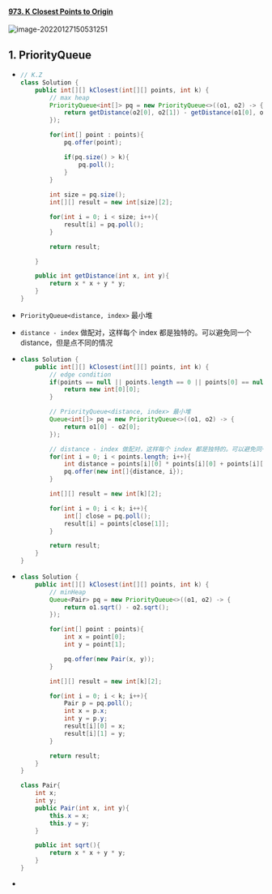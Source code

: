 #### [973. K Closest Points to Origin](https://leetcode-cn.com/problems/k-closest-points-to-origin/)

![image-20220127150531251](https://raw.githubusercontent.com/TWDH/Leetcode-From-Zero/pictures/img/image-20220127150531251.png)

## 1. PriorityQueue

- ```java
  // K.Z
  class Solution {
      public int[][] kClosest(int[][] points, int k) {
          // max heap
          PriorityQueue<int[]> pq = new PriorityQueue<>((o1, o2) -> {
              return getDistance(o2[0], o2[1]) - getDistance(o1[0], o1[1]);
          });
  
          for(int[] point : points){
              pq.offer(point);
  
              if(pq.size() > k){
                  pq.poll();
              }
          }
   
          int size = pq.size();
          int[][] result = new int[size][2];
  
          for(int i = 0; i < size; i++){
              result[i] = pq.poll();
          }
  
          return result;
  
      }
  
      public int getDistance(int x, int y){
          return x * x + y * y;
      }
  }
  ```



- `PriorityQueue<distance, index>` 最小堆

- `distance - index` 做配对，这样每个 index 都是独特的。可以避免同一个distance，但是点不同的情况

- ```java
  class Solution {
      public int[][] kClosest(int[][] points, int k) {
          // edge condition
          if(points == null || points.length == 0 || points[0] == null || points[0].length == 0){
              return new int[0][0];
          }
  
          // PriorityQueue<distance, index> 最小堆
          Queue<int[]> pq = new PriorityQueue<>((o1, o2) -> {
              return o1[0] - o2[0];
          });
  
          // distance - index 做配对，这样每个 index 都是独特的。可以避免同一个distance，但是点不同的情况
          for(int i = 0; i < points.length; i++){
              int distance = points[i][0] * points[i][0] + points[i][1] * points[i][1];
              pq.offer(new int[]{distance, i});
          }
  
          int[][] result = new int[k][2]; 
  
          for(int i = 0; i < k; i++){
              int[] close = pq.poll();
              result[i] = points[close[1]];
          }       
  
          return result;
      }
  }
  ```

- ```java
  class Solution {
      public int[][] kClosest(int[][] points, int k) {
          // minHeap
          Queue<Pair> pq = new PriorityQueue<>((o1, o2) -> {
              return o1.sqrt() - o2.sqrt();
          });
  
          for(int[] point : points){
              int x = point[0];
              int y = point[1];
  
              pq.offer(new Pair(x, y));
          }
  
          int[][] result = new int[k][2];
  
          for(int i = 0; i < k; i++){
              Pair p = pq.poll();
              int x = p.x;
              int y = p.y;
              result[i][0] = x;
              result[i][1] = y;
          }
  
          return result;
      }
  }
  
  class Pair{
      int x;
      int y;
      public Pair(int x, int y){
          this.x = x;
          this.y = y;
      }
  
      public int sqrt(){
          return x * x + y * y;
      }
  }
  ```

- 

